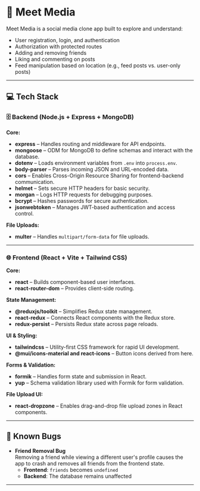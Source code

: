 # 📱 Meet Media

Meet Media is a social media clone app built to explore and understand:

- User registration, login, and authentication
- Authorization with protected routes
- Adding and removing friends
- Liking and commenting on posts
- Feed manipulation based on location (e.g., feed posts vs. user-only posts)

---

## 💻 Tech Stack

### 🗄️ Backend (Node.js + Express + MongoDB)

**Core:**
- **express** – Handles routing and middleware for API endpoints.
- **mongoose** – ODM for MongoDB to define schemas and interact with the database.
- **dotenv** – Loads environment variables from `.env` into `process.env`.
- **body-parser** – Parses incoming JSON and URL-encoded data.
- **cors** – Enables Cross-Origin Resource Sharing for frontend-backend communication.
- **helmet** – Sets secure HTTP headers for basic security.
- **morgan** – Logs HTTP requests for debugging purposes.
- **bcrypt** – Hashes passwords for secure authentication.
- **jsonwebtoken** – Manages JWT-based authentication and access control.

**File Uploads:**
- **multer** – Handles `multipart/form-data` for file uploads.

---

### 🌐 Frontend (React + Vite + Tailwind CSS)

**Core:**
- **react** – Builds component-based user interfaces.
- **react-router-dom** – Provides client-side routing.

**State Management:**
- **@reduxjs/toolkit** – Simplifies Redux state management.
- **react-redux** – Connects React components with the Redux store.
- **redux-persist** – Persists Redux state across page reloads.

**UI & Styling:**
- **tailwindcss** – Utility-first CSS framework for rapid UI development.
- **@mui/icons-material and react-icons** – Button icons derived from here.

**Forms & Validation:**
- **formik** – Handles form state and submission in React.
- **yup** – Schema validation library used with Formik for form validation.

**File Upload UI:**
- **react-dropzone** – Enables drag-and-drop file upload zones in React components.

---

## 🐞 Known Bugs

- **Friend Removal Bug**  
  Removing a friend while viewing a different user's profile causes the app to crash and removes all friends from the frontend state.
  - **Frontend**: `friends` becomes `undefined`
  - **Backend**: The database remains unaffected

---
